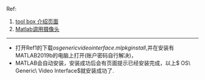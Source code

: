 Ref:

1.  [tool box 介绍页面](https://www.mathworks.com/matlabcentral/fileexchange/45183-image-acquisition-toolbox-support-package-for-os-generic-video-interface)
2. [Matlab调用摄像头](https://blog.csdn.net/zzx2016zzx/article/details/82725712)



***

+ 打开Ref1的下载$osgenericvideointerface.mlpkginstall$,并在安装有MATLAB2019b的电脑上打开(账户密码自行解决)，
+ MATLAB会自动安装，安装成功后会有页面提示已经安装完成，以上$ OS\ Generic\ Video Interface$就安装成功了.

